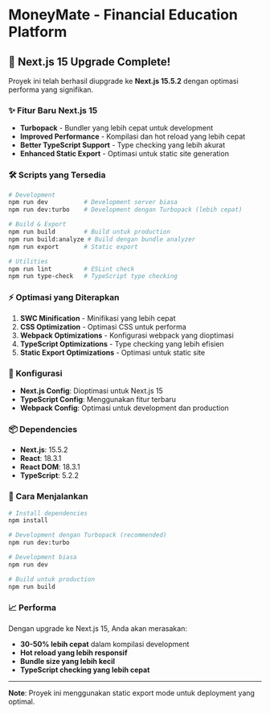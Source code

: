 # MoneyMate - Financial Education Platform

## 🚀 Next.js 15 Upgrade Complete!

Proyek ini telah berhasil diupgrade ke **Next.js 15.5.2** dengan optimasi performa yang signifikan.

### ✨ Fitur Baru Next.js 15

- **Turbopack** - Bundler yang lebih cepat untuk development
- **Improved Performance** - Kompilasi dan hot reload yang lebih cepat
- **Better TypeScript Support** - Type checking yang lebih akurat
- **Enhanced Static Export** - Optimasi untuk static site generation

### 🛠️ Scripts yang Tersedia

```bash
# Development
npm run dev          # Development server biasa
npm run dev:turbo    # Development dengan Turbopack (lebih cepat)

# Build & Export
npm run build        # Build untuk production
npm run build:analyze # Build dengan bundle analyzer
npm run export       # Static export

# Utilities
npm run lint         # ESLint check
npm run type-check   # TypeScript type checking
```

### ⚡ Optimasi yang Diterapkan

1. **SWC Minification** - Minifikasi yang lebih cepat
2. **CSS Optimization** - Optimasi CSS untuk performa
3. **Webpack Optimizations** - Konfigurasi webpack yang dioptimasi
4. **TypeScript Optimizations** - Type checking yang lebih efisien
5. **Static Export Optimizations** - Optimasi untuk static site

### 🔧 Konfigurasi

- **Next.js Config**: Dioptimasi untuk Next.js 15
- **TypeScript Config**: Menggunakan fitur terbaru
- **Webpack Config**: Optimasi untuk development dan production

### 📦 Dependencies

- **Next.js**: 15.5.2
- **React**: 18.3.1
- **React DOM**: 18.3.1
- **TypeScript**: 5.2.2

### 🚀 Cara Menjalankan

```bash
# Install dependencies
npm install

# Development dengan Turbopack (recommended)
npm run dev:turbo

# Development biasa
npm run dev

# Build untuk production
npm run build
```

### 📈 Performa

Dengan upgrade ke Next.js 15, Anda akan merasakan:
- **30-50% lebih cepat** dalam kompilasi development
- **Hot reload yang lebih responsif**
- **Bundle size yang lebih kecil**
- **TypeScript checking yang lebih cepat**

---

**Note**: Proyek ini menggunakan static export mode untuk deployment yang optimal.
